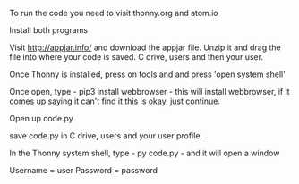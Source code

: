 To run the code you need to visit thonny.org and atom.io

Install both programs

Visit http://appjar.info/ and download the appjar file. Unzip it and drag the file into where your code is saved. C drive, users and then your user.

Once Thonny is installed, press on tools and and press 'open system shell'

Once open, type - pip3 install webbrowser - this will install webbrowser, if it comes up saying it can't find it this is okay, just continue.

Open up code.py

save code.py in C drive, users and your user profile.

In the Thonny system shell, type - py code.py - and it will open a window

Username = user
Password = password

